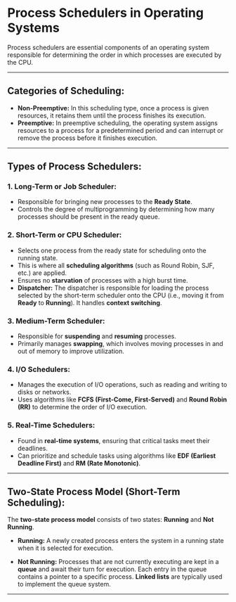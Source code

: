 # Process Schedulers in Operating Systems

Process schedulers are essential components of an operating system responsible for determining the order in which processes are executed by the CPU.

---

## Categories of Scheduling:

- **Non-Preemptive:** In this scheduling type, once a process is given resources, it retains them until the process finishes its execution.
- **Preemptive:** In preemptive scheduling, the operating system assigns resources to a process for a predetermined period and can interrupt or remove the process before it finishes execution.

---

## Types of Process Schedulers:

### 1. Long-Term or Job Scheduler:
- Responsible for bringing new processes to the **Ready State**.
- Controls the degree of multiprogramming by determining how many processes should be present in the ready queue.

### 2. Short-Term or CPU Scheduler:
- Selects one process from the ready state for scheduling onto the running state. 
- This is where all **scheduling algorithms** (such as Round Robin, SJF, etc.) are applied.
- Ensures no **starvation** of processes with a high burst time.
- **Dispatcher:** The dispatcher is responsible for loading the process selected by the short-term scheduler onto the CPU (i.e., moving it from **Ready** to **Running**). It handles **context switching**.

### 3. Medium-Term Scheduler:
- Responsible for **suspending** and **resuming** processes.
- Primarily manages **swapping**, which involves moving processes in and out of memory to improve utilization.

### 4. I/O Schedulers:
- Manages the execution of I/O operations, such as reading and writing to disks or networks.
- Uses algorithms like **FCFS (First-Come, First-Served)** and **Round Robin (RR)** to determine the order of I/O execution.

### 5. Real-Time Schedulers:
- Found in **real-time systems**, ensuring that critical tasks meet their deadlines.
- Can prioritize and schedule tasks using algorithms like **EDF (Earliest Deadline First)** and **RM (Rate Monotonic)**.

---

## Two-State Process Model (Short-Term Scheduling):

The **two-state process model** consists of two states: **Running** and **Not Running**.

- **Running:** A newly created process enters the system in a running state when it is selected for execution.
  
- **Not Running:** Processes that are not currently executing are kept in a **queue** and await their turn for execution. Each entry in the queue contains a pointer to a specific process. **Linked lists** are typically used to implement the queue system.

---
